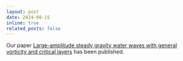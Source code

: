 ```yaml
---
layout: post
date: 2024-08-15
inline: true
related_posts: false
---
```


Our paper <a href="https://projecteuclid.org/journals/duke-mathematical-journal/volume-173/issue-11/Large-amplitude-steady-gravity-water-waves-with-general-vorticity-and/10.1215/00127094-2023-0054.short">Large-amplitude steady gravity water waves with general vorticity and critical layers</a> has been published.

